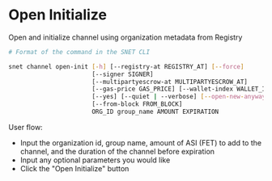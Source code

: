 # Open Initialize

Open and initialize channel using organization metadata from Registry

<ImageViewer src="/assets/images/products/AIMarketplace/TUI/ChannelOpenInitializePage.webp" alt="Open Initialize Channel Page"/>

```bash
# Format of the command in the SNET CLI

snet channel open-init [-h] [--registry-at REGISTRY_AT] [--force]
                       [--signer SIGNER]
                       [--multipartyescrow-at MULTIPARTYESCROW_AT]
                       [--gas-price GAS_PRICE] [--wallet-index WALLET_INDEX]
                       [--yes] [--quiet | --verbose] [--open-new-anyway]
                       [--from-block FROM_BLOCK]
                       ORG_ID group_name AMOUNT EXPIRATION
```

User flow:

* Input the organization id, group name, amount of ASI (FET) to add to the channel, and the duration of the channel before expiration
* Input any optional parameters you would like
* Click the "Open Initialize" button
